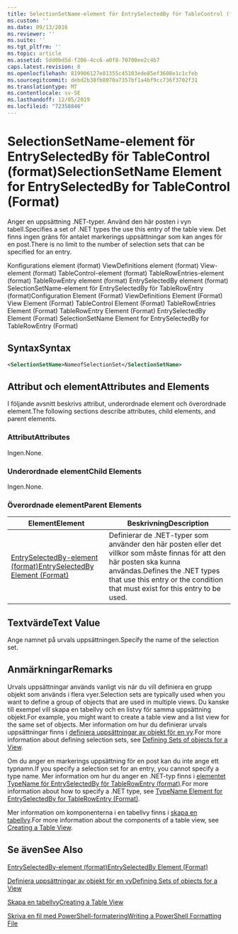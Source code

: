 ```yaml
---
title: SelectionSetName-element för EntrySelectedBy för TableControl (format) | Microsoft Docs
ms.custom: ''
ms.date: 09/13/2016
ms.reviewer: ''
ms.suite: ''
ms.tgt_pltfrm: ''
ms.topic: article
ms.assetid: 5dd0bd5d-f206-4cc6-a0f8-70700ee2c4b7
caps.latest.revision: 8
ms.openlocfilehash: 819906127e81355c45103ede85ef3608e1c1cfeb
ms.sourcegitcommit: debd2b38fb8070a7357bf1a4bf9cc736f3702f31
ms.translationtype: MT
ms.contentlocale: sv-SE
ms.lasthandoff: 12/05/2019
ms.locfileid: "72358846"
---
```

# <a name="selectionsetname-element-for-entryselectedby-for-tablecontrol-format"></a><span data-ttu-id="9a882-102">SelectionSetName-element för EntrySelectedBy för TableControl (format)</span><span class="sxs-lookup"><span data-stu-id="9a882-102">SelectionSetName Element for EntrySelectedBy for TableControl (Format)</span></span>

<span data-ttu-id="9a882-103">Anger en uppsättning .NET-typer. Använd den här posten i vyn tabell.</span><span class="sxs-lookup"><span data-stu-id="9a882-103">Specifies a set of .NET types the use this entry of the table view.</span></span> <span data-ttu-id="9a882-104">Det finns ingen gräns för antalet markerings uppsättningar som kan anges för en post.</span><span class="sxs-lookup"><span data-stu-id="9a882-104">There is no limit to the number of selection sets that can be specified for an entry.</span></span>

<span data-ttu-id="9a882-105">Konfigurations element (format) ViewDefinitions element (format) View-element (format) TableControl-element (format) TableRowEntries-element (format) TableRowEntry element (format) EntrySelectedBy element (format) SelectionSetName-element för EntrySelectedBy för TableRowEntry (format)</span><span class="sxs-lookup"><span data-stu-id="9a882-105">Configuration Element (Format) ViewDefinitions Element (Format) View Element (Format) TableControl Element (Format) TableRowEntries Element (Format) TableRowEntry Element (Format) EntrySelectedBy Element (Format) SelectionSetName Element for EntrySelectedBy for TableRowEntry (Format)</span></span>

## <a name="syntax"></a><span data-ttu-id="9a882-106">Syntax</span><span class="sxs-lookup"><span data-stu-id="9a882-106">Syntax</span></span>

```xml
<SelectionSetName>NameofSelectionSet</SelectionSetName>
```

## <a name="attributes-and-elements"></a><span data-ttu-id="9a882-107">Attribut och element</span><span class="sxs-lookup"><span data-stu-id="9a882-107">Attributes and Elements</span></span>

<span data-ttu-id="9a882-108">I följande avsnitt beskrivs attribut, underordnade element och överordnade element.</span><span class="sxs-lookup"><span data-stu-id="9a882-108">The following sections describe attributes, child elements, and parent elements.</span></span>

### <a name="attributes"></a><span data-ttu-id="9a882-109">Attribut</span><span class="sxs-lookup"><span data-stu-id="9a882-109">Attributes</span></span>

<span data-ttu-id="9a882-110">Ingen.</span><span class="sxs-lookup"><span data-stu-id="9a882-110">None.</span></span>

### <a name="child-elements"></a><span data-ttu-id="9a882-111">Underordnade element</span><span class="sxs-lookup"><span data-stu-id="9a882-111">Child Elements</span></span>

<span data-ttu-id="9a882-112">Ingen.</span><span class="sxs-lookup"><span data-stu-id="9a882-112">None.</span></span>

### <a name="parent-elements"></a><span data-ttu-id="9a882-113">Överordnade element</span><span class="sxs-lookup"><span data-stu-id="9a882-113">Parent Elements</span></span>

|<span data-ttu-id="9a882-114">Element</span><span class="sxs-lookup"><span data-stu-id="9a882-114">Element</span></span>|<span data-ttu-id="9a882-115">Beskrivning</span><span class="sxs-lookup"><span data-stu-id="9a882-115">Description</span></span>|
|-------------|-----------------|
|[<span data-ttu-id="9a882-116">EntrySelectedBy-element (format)</span><span class="sxs-lookup"><span data-stu-id="9a882-116">EntrySelectedBy Element (Format)</span></span>](./entryselectedby-element-for-tablerowentry-for-tablecontrol-format.md)|<span data-ttu-id="9a882-117">Definierar de .NET-typer som använder den här posten eller det villkor som måste finnas för att den här posten ska kunna användas.</span><span class="sxs-lookup"><span data-stu-id="9a882-117">Defines the .NET types that use this entry or the condition that must exist for this entry to be used.</span></span>|

## <a name="text-value"></a><span data-ttu-id="9a882-118">Textvärde</span><span class="sxs-lookup"><span data-stu-id="9a882-118">Text Value</span></span>

<span data-ttu-id="9a882-119">Ange namnet på urvals uppsättningen.</span><span class="sxs-lookup"><span data-stu-id="9a882-119">Specify the name of the selection set.</span></span>

## <a name="remarks"></a><span data-ttu-id="9a882-120">Anmärkningar</span><span class="sxs-lookup"><span data-stu-id="9a882-120">Remarks</span></span>

<span data-ttu-id="9a882-121">Urvals uppsättningar används vanligt vis när du vill definiera en grupp objekt som används i flera vyer.</span><span class="sxs-lookup"><span data-stu-id="9a882-121">Selection sets are typically used when you want to define a group of objects that are used in multiple views.</span></span> <span data-ttu-id="9a882-122">Du kanske till exempel vill skapa en tabellvy och en listvy för samma uppsättning objekt.</span><span class="sxs-lookup"><span data-stu-id="9a882-122">For example, you might want to create a table view and a list view for the same set of objects.</span></span> <span data-ttu-id="9a882-123">Mer information om hur du definierar urvals uppsättningar finns i [definiera uppsättningar av objekt för en vy](./defining-selection-sets.md).</span><span class="sxs-lookup"><span data-stu-id="9a882-123">For more information about defining selection sets, see [Defining Sets of objects for a View](./defining-selection-sets.md).</span></span>

<span data-ttu-id="9a882-124">Om du anger en markerings uppsättning för en post kan du inte ange ett typnamn.</span><span class="sxs-lookup"><span data-stu-id="9a882-124">If you specify a selection set for an entry, you cannot specify a type name.</span></span> <span data-ttu-id="9a882-125">Mer information om hur du anger en .NET-typ finns i [elementet TypeName för EntrySelectedBy för TableRowEntry (format)](./typename-element-for-entryselectedby-for-tablecontrol-format.md).</span><span class="sxs-lookup"><span data-stu-id="9a882-125">For more information about how to specify a .NET type, see [TypeName Element for EntrySelectedBy for TableRowEntry (Format)](./typename-element-for-entryselectedby-for-tablecontrol-format.md).</span></span>

<span data-ttu-id="9a882-126">Mer information om komponenterna i en tabellvy finns i [skapa en tabellvy](./creating-a-table-view.md).</span><span class="sxs-lookup"><span data-stu-id="9a882-126">For more information about the components of a table view, see [Creating a Table View](./creating-a-table-view.md).</span></span>

## <a name="see-also"></a><span data-ttu-id="9a882-127">Se även</span><span class="sxs-lookup"><span data-stu-id="9a882-127">See Also</span></span>

[<span data-ttu-id="9a882-128">EntrySelectedBy-element (format)</span><span class="sxs-lookup"><span data-stu-id="9a882-128">EntrySelectedBy Element (Format)</span></span>](./entryselectedby-element-for-tablerowentry-for-tablecontrol-format.md)

[<span data-ttu-id="9a882-129">Definiera uppsättningar av objekt för en vy</span><span class="sxs-lookup"><span data-stu-id="9a882-129">Defining Sets of objects for a View</span></span>](./defining-selection-sets.md)

[<span data-ttu-id="9a882-130">Skapa en tabellvy</span><span class="sxs-lookup"><span data-stu-id="9a882-130">Creating a Table View</span></span>](./creating-a-table-view.md)

[<span data-ttu-id="9a882-131">Skriva en fil med PowerShell-formatering</span><span class="sxs-lookup"><span data-stu-id="9a882-131">Writing a PowerShell Formatting File</span></span>](./writing-a-powershell-formatting-file.md)
